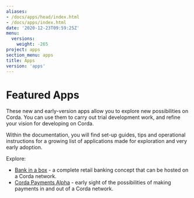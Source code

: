 ```yaml
---
aliases:
- /docs/apps/head/index.html
- /docs/apps/index.html
date: '2020-12-23T09:59:25Z'
menu:
  versions:
    weight: -265
project: apps
section_menu: apps
title: Apps
version: 'apps'
---
```

# Featured Apps

These new and early-version apps allow you to explore new possibilities on Corda. You can use them to carry out trial development work, and refine your vision for developing on Corda.

Within the documentation, you will find set-up guides, tips and operational instructions for a growing list of applications made for exploration and very early adoption.

Explore:

* [Bank in a box](./bankinabox/getting-started) - a complete retail banking concept that can be hosted on a Corda network.
* [Corda Payments Alpha](./payments/payments-index) - early sight of the possibilities of making payments in and out of a Corda network.
